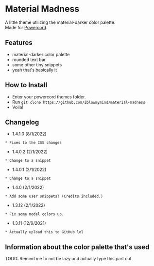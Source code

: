 # Material Madness

A little theme utilizing the material-darker color palette.  
Made for [Powercord](https://powercord.dev).

## Features

- material-darker color palette
- rounded text bar
- some other tiny snippets
- yeah that's basically it

## How to Install

- Enter your powercord themes folder.
- Run `git clone https://github.com/iblowmymind/material-madness`
- Voila!

## Changelog

- 1.4.1.0 (8/1/2022)
```text
* Fixes to the CSS changes
```

- 1.4.0.2 (2/1/2022)
```text
* Change to a snippet
```

- 1.4.0.1 (2/1/2022)
```text
* Change to a snippet
```

- 1.4.0 (2/1/2022)
```text
* Add some user snippets! (Credits included.)
```

- 1.3.12 (2/1/2022)
```text
* Fix some modal colors up.
```

- 1.3.11 (12/9/2021)
```text
* Actually upload this to GitHub lol
```

## Information about the color palette that's used

TODO: Remind me to not be lazy and actually type this part out.
